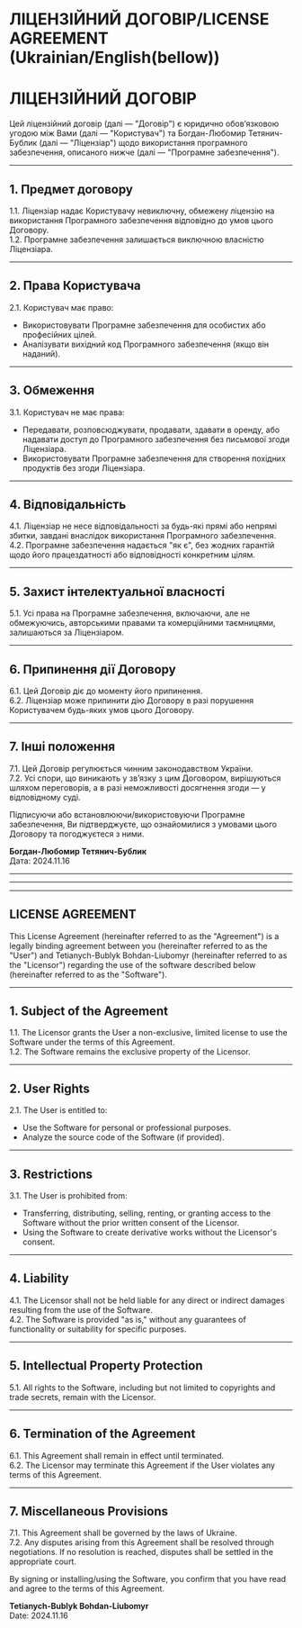 # ЛІЦЕНЗІЙНИЙ ДОГОВІР/LICENSE AGREEMENT (Ukrainian/English(bellow))
# ЛІЦЕНЗІЙНИЙ ДОГОВІР
Цей ліцензійний договір (далі — "Договір") є юридично обов’язковою угодою між Вами (далі — "Користувач") та Богдан-Любомир Тетянич-Бублик (далі — "Ліцензіар") щодо використання програмного забезпечення, описаного нижче (далі — "Програмне забезпечення").

---
## 1. Предмет договору
1.1. Ліцензіар надає Користувачу невиключну, обмежену ліцензію на використання Програмного забезпечення відповідно до умов цього Договору.    
1.2. Програмне забезпечення залишається виключною власністю Ліцензіара.

---
## 2. Права Користувача
2.1. Користувач має право:

- Використовувати Програмне забезпечення для особистих або професійних цілей.
- Аналізувати вихідний код Програмного забезпечення (якщо він наданий).

---
## 3. Обмеження
3.1. Користувач не має права:

- Передавати, розповсюджувати, продавати, здавати в оренду, або надавати доступ до Програмного забезпечення без письмової згоди Ліцензіара.
- Використовувати Програмне забезпечення для створення похідних продуктів без згоди Ліцензіара.

---
## 4. Відповідальність
4.1. Ліцензіар не несе відповідальності за будь-які прямі або непрямі збитки, завдані внаслідок використання Програмного забезпечення.  
4.2. Програмне забезпечення надається "як є", без жодних гарантій щодо його працездатності або відповідності конкретним цілям.

---
## 5. Захист інтелектуальної власності
5.1. Усі права на Програмне забезпечення, включаючи, але не обмежуючись, авторськими правами та комерційними таємницями, залишаються за Ліцензіаром.

---
## 6. Припинення дії Договору
6.1. Цей Договір діє до моменту його припинення.  
6.2. Ліцензіар може припинити дію Договору в разі порушення Користувачем будь-яких умов цього Договору.

---
## 7. Інші положення
7.1. Цей Договір регулюється чинним законодавством України.  
7.2. Усі спори, що виникають у зв’язку з цим Договором, вирішуються шляхом переговорів, а в разі неможливості досягнення згоди — у відповідному суді.

Підписуючи або встановлюючи/використовуючи Програмне забезпечення, Ви підтверджуєте, що ознайомилися з умовами цього Договору та погоджуєтеся з ними.

**Богдан-Любомир Тетянич-Бублик**  
Дата: 2024.11.16

---
---
---
## LICENSE AGREEMENT
This License Agreement (hereinafter referred to as the "Agreement") is a legally binding agreement between you (hereinafter referred to as the "User") and Tetianych-Bublyk Bohdan-Liubomyr (hereinafter referred to as the "Licensor") regarding the use of the software described below (hereinafter referred to as the "Software").

---
## 1. Subject of the Agreement
1.1. The Licensor grants the User a non-exclusive, limited license to use the Software under the terms of this Agreement.  
1.2. The Software remains the exclusive property of the Licensor.

---
## 2. User Rights
2.1. The User is entitled to:

- Use the Software for personal or professional purposes.
- Analyze the source code of the Software (if provided).

---
## 3. Restrictions
3.1. The User is prohibited from:

- Transferring, distributing, selling, renting, or granting access to the Software without the prior written consent of the Licensor.
- Using the Software to create derivative works without the Licensor's consent.

---
## 4. Liability
4.1. The Licensor shall not be held liable for any direct or indirect damages resulting from the use of the Software.  
4.2. The Software is provided "as is," without any guarantees of functionality or suitability for specific purposes.

---
## 5. Intellectual Property Protection
5.1. All rights to the Software, including but not limited to copyrights and trade secrets, remain with the Licensor.

---
## 6. Termination of the Agreement
6.1. This Agreement shall remain in effect until terminated.  
6.2. The Licensor may terminate this Agreement if the User violates any terms of this Agreement.

---
## 7. Miscellaneous Provisions
7.1. This Agreement shall be governed by the laws of Ukraine.  
7.2. Any disputes arising from this Agreement shall be resolved through negotiations. If no resolution is reached, disputes shall be settled in the appropriate court.

By signing or installing/using the Software, you confirm that you have read and agree to the terms of this Agreement.

**Tetianych-Bublyk Bohdan-Liubomyr**    
Date: 2024.11.16
